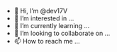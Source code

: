 - 👋 Hi, I’m @dev17V
- 👀 I’m interested in ...
- 🌱 I’m currently learning ...
- 💞️ I’m looking to collaborate on ...
- 📫 How to reach me ...

<!---
dev17V/dev17V is a ✨ special ✨ repository because its `README.md` (this file) appears on your GitHub profile.
You can click the Preview link to take a look at your changes.
--->
